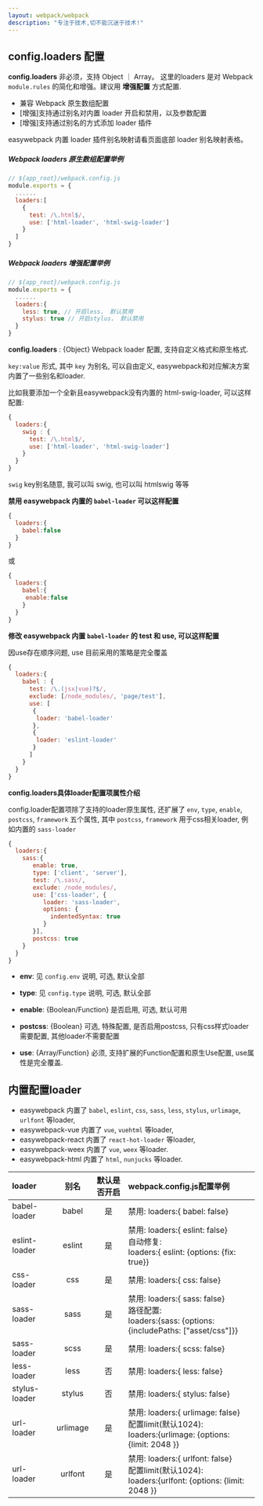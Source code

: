 ```yaml
---
layout: webpack/webpack
description: "专注于技术,切不能沉迷于技术!"
---
```



## config.loaders 配置

**config.loaders** 非必须，支持 Object ｜ Array。 这里的loaders 是对 Webpack `module.rules` 的简化和增强。建议用 **增强配置** 方式配置.  

- 兼容 Webpack 原生数组配置
- [增强]支持通过别名对内置 loader 开启和禁用，以及参数配置
- [增强]支持通过别名的方式添加 loader 插件

<div class ="easy-msg-tip">
easywebpack 内置 loader 插件别名映射请看页面底部 loader 别名映射表格。
</div>

##### Webpack loaders 原生数组配置举例

```js
// ${app_root}/webpack.config.js
module.exports = {
  ......
  loaders:[
    {
      test: /\.html$/,
      use: ['html-loader', 'html-swig-loader']
    }
  ]
}
```

##### Webpack loaders 增强配置举例

```js
// ${app_root}/webpack.config.js
module.exports = {
  ......
  loaders:{
    less: true, // 开启less， 默认禁用
    stylus: true // 开启stylus， 默认禁用
  }
}
```

**config.loaders** : {Object} Webpack loader 配置, 支持自定义格式和原生格式.

`key:value` 形式, 其中 `key` 为别名, 可以自由定义, easywebpack和对应解决方案内置了一些别名和loader. 

比如我要添加一个全新且easywebpack没有内置的 html-swig-loader, 可以这样配置:

```js
{
  loaders:{
    swig : {
      test: /\.html$/,
      use: ['html-loader', 'html-swig-loader']
    }
  }
}
```

`swig` key别名随意, 我可以叫 swig, 也可以叫 htmlswig 等等


**禁用 easywebpack 内置的 `babel-loader` 可以这样配置**

```js
{
  loaders:{
    babel:false
  }
}
```

或

```js
{
  loaders:{
    babel:{
     enable:false
    }
  }
}
```

**修改 easywebpack 内置 `babel-loader` 的 test 和 use,  可以这样配置**

因use存在顺序问题, use 目前采用的策略是完全覆盖

```js
{
  loaders:{
    babel : {
      test: /\.(jsx|vue)?$/,
      exclude: [/node_modules/, 'page/test'],
      use: [
       {
        loader: 'babel-loader'
       },
       {
        loader: 'eslint-loader'
       }
      ]
    }
  }
}
```

**config.loaders具体loader配置项属性介绍** 

config.loader配置项除了支持的loader原生属性, 还扩展了 `env`, `type`, `enable`, `postcss`, `framework` 五个属性, 其中 `postcss`, `framework` 用于css相关loader, 例如内置的 `sass-loader`


```js
{
  loaders:{
    sass:{
       enable: true, 
       type: ['client', 'server'],
       test: /\.sass/,
       exclude: /node_modules/,
       use: ['css-loader', {  
          loader: 'sass-loader',
          options: {
            indentedSyntax: true
          }
       }],
       postcss: true
    }
  }
}

```

- **env**: 见 `config.env` 说明, 可选, 默认全部

- **type**: 见 `config.type` 说明, 可选, 默认全部

- **enable**: {Boolean/Function} 是否启用, 可选, 默认可用

- **postcss**: {Boolean} 可选, 特殊配置, 是否启用postcss, 只有css样式loader需要配置, 其他loader不需要配置

- **use**: {Array/Function} 必须, 支持扩展的Function配置和原生Use配置, use属性是完全覆盖.


## 内置配置loader

- easywebpack 内置了 `babel`, `eslint`, `css`, `sass`, `less`, `stylus`, `urlimage`, `urlfont` 等loader,
- easywebpack-vue 内置了 `vue`, `vuehtml` 等loader,
- easywebpack-react 内置了 `react-hot-loader` 等loader,
- easywebpack-weex 内置了 `vue`, `weex` 等loader.
- easywebpack-html 内置了 `html`, `nunjucks` 等loader.


| loader              | 别名           |  默认是否开启  |  webpack.config.js配置举例   | 
| :--------            | :-----:        | :----:      |       :----             |
| babel-loader        | babel         |  是           |禁用: loaders:{ babel: false}      |
| eslint-loader       | eslint        |  是           |禁用: loaders:{ eslint: false} <br /> 自动修复:<br/> loaders:{ eslint: {options: {fix: true}} |
| css-loader          | css           |  是           |禁用: loaders:{ css: false}                         |
| sass-loader         | sass          |  是           |禁用: loaders:{ sass: false}<br/> 路径配置:<br/> loaders:{sass: {options: {includePaths: ["asset/css"]}} |
| sass-loader         | scss          |  是           |禁用: loaders:{ scss: false}                        |
| less-loader         | less          |  否           |禁用: loaders:{ less: false}                        |
| stylus-loader       | stylus        |  否           |禁用: loaders:{ stylus: false}                         | 
| url-loader          | urlimage      |  是           |禁用: loaders:{ urlimage: false} <br/> 配置limit(默认1024):<br/> loaders:{urlimage: {options: {limit: 2048 }}  | 
| url-loader          | urlfont       |  是           |禁用: loaders:{ urlfont: false} <br/> 配置limit(默认1024):<br/> loaders:{urlfont: {options: {limit: 2048 }}   | 

